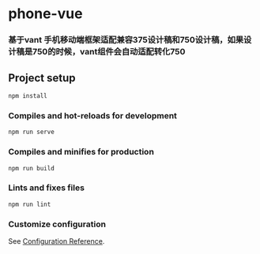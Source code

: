 # phone-vue
### 基于vant 手机移动端框架适配兼容375设计稿和750设计稿，如果设计稿是750的时候，vant组件会自动适配转化750
## Project setup
```
npm install
```

### Compiles and hot-reloads for development
```
npm run serve
```

### Compiles and minifies for production
```
npm run build
```

### Lints and fixes files
```
npm run lint
```

### Customize configuration
See [Configuration Reference](https://cli.vuejs.org/config/).
